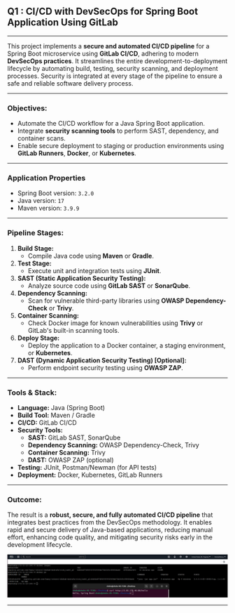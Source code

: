## Q1 : **CI/CD with DevSecOps for Spring Boot Application Using GitLab**

---

This project implements a **secure and automated CI/CD pipeline** for a Spring Boot microservice using **GitLab CI/CD**, adhering to modern **DevSecOps practices**. It streamlines the entire development-to-deployment lifecycle by automating build, testing, security scanning, and deployment processes. Security is integrated at every stage of the pipeline to ensure a safe and reliable software delivery process.

---

### **Objectives:**

- Automate the CI/CD workflow for a Java Spring Boot application.
- Integrate **security scanning tools** to perform SAST, dependency, and container scans.
- Enable secure deployment to staging or production environments using **GitLab Runners**, **Docker**, or **Kubernetes**.

---

### **Application Properties**
- Spring Boot version: `3.2.0`
- Java version: `17`
- Maven version: `3.9.9`

---

### **Pipeline Stages:**

1. **Build Stage:**
    - Compile Java code using **Maven** or **Gradle**.
2. **Test Stage:**
    - Execute unit and integration tests using **JUnit**.
3. **SAST (Static Application Security Testing):**
    - Analyze source code using **GitLab SAST** or **SonarQube**.
4. **Dependency Scanning:**
    - Scan for vulnerable third-party libraries using **OWASP Dependency-Check** or **Trivy**.
5. **Container Scanning:**
    - Check Docker image for known vulnerabilities using **Trivy** or GitLab's built-in scanning tools.
6. **Deploy Stage:**
    - Deploy the application to a Docker container, a staging environment, or **Kubernetes**.
7. **DAST (Dynamic Application Security Testing) [Optional]:**
    - Perform endpoint security testing using **OWASP ZAP**.

---

### **Tools & Stack:**

- **Language:** Java (Spring Boot)
- **Build Tool:** Maven / Gradle
- **CI/CD:** GitLab CI/CD
- **Security Tools:**
    - **SAST:** GitLab SAST, SonarQube
    - **Dependency Scanning:** OWASP Dependency-Check, Trivy
    - **Container Scanning:** Trivy
    - **DAST:** OWASP ZAP (optional)
- **Testing:** JUnit, Postman/Newman (for API tests)
- **Deployment:** Docker, Kubernetes, GitLab Runners

---

### **Outcome:**

The result is a **robust, secure, and fully automated CI/CD pipeline** that integrates best practices from the DevSecOps methodology. It enables rapid and secure delivery of Java-based applications, reducing manual effort, enhancing code quality, and mitigating security risks early in the development lifecycle.

<p align="center">
  <img src="final-result.png">
</p>

---
